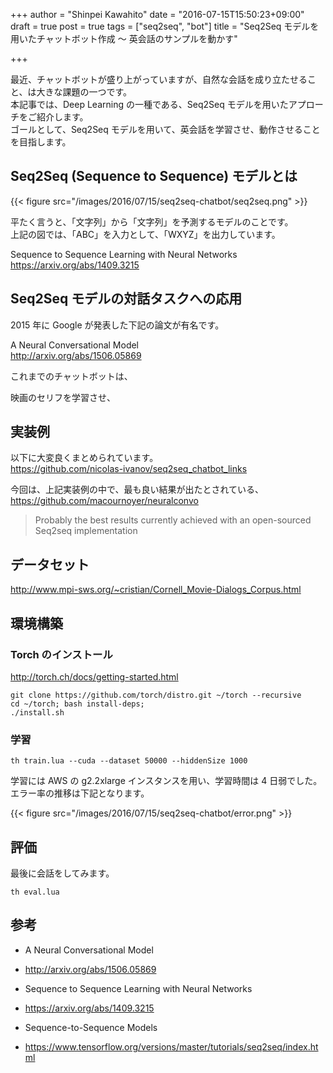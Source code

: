 +++
author = "Shinpei Kawahito"
date = "2016-07-15T15:50:23+09:00"
draft = true
post = true
tags = ["seq2seq", "bot"]
title = "Seq2Seq モデルを用いたチャットボット作成 〜 英会話のサンプルを動かす"

+++

最近、チャットボットが盛り上がっていますが、自然な会話を成り立たせること、は大きな課題の一つです。  
本記事では、Deep Learning の一種である、Seq2Seq モデルを用いたアプローチをご紹介します。  
ゴールとして、Seq2Seq モデルを用いて、英会話を学習させ、動作させることを目指します。

## Seq2Seq (Sequence to Sequence) モデルとは
{{< figure src="/images/2016/07/15/seq2seq-chatbot/seq2seq.png" >}}

平たく言うと、「文字列」から「文字列」を予測するモデルのことです。  
上記の図では、「ABC」を入力として、「WXYZ」を出力しています。  


Sequence to Sequence Learning with Neural Networks  
https://arxiv.org/abs/1409.3215

## Seq2Seq モデルの対話タスクへの応用
2015 年に Google が発表した下記の論文が有名です。  

A Neural Conversational Model  
http://arxiv.org/abs/1506.05869

これまでのチャットボットは、

映画のセリフを学習させ、


## 実装例
以下に大変良くまとめられています。  
https://github.com/nicolas-ivanov/seq2seq_chatbot_links  

今回は、上記実装例の中で、最も良い結果が出たとされている、  
https://github.com/macournoyer/neuralconvo

> Probably the best results currently achieved with an open-sourced Seq2seq implementation

## データセット

http://www.mpi-sws.org/~cristian/Cornell_Movie-Dialogs_Corpus.html

## 環境構築
### Torch のインストール

http://torch.ch/docs/getting-started.html


```
git clone https://github.com/torch/distro.git ~/torch --recursive
cd ~/torch; bash install-deps;
./install.sh
```

### 学習
```
th train.lua --cuda --dataset 50000 --hiddenSize 1000
```

学習には AWS の g2.2xlarge インスタンスを用い、学習時間は 4 日弱でした。
エラー率の推移は下記となります。

{{< figure src="/images/2016/07/15/seq2seq-chatbot/error.png" >}}


## 評価
最後に会話をしてみます。

```
th eval.lua
```


## 参考
* A Neural Conversational Model
 - http://arxiv.org/abs/1506.05869

* Sequence to Sequence Learning with Neural Networks  
 - https://arxiv.org/abs/1409.3215

* Sequence-to-Sequence Models
 - https://www.tensorflow.org/versions/master/tutorials/seq2seq/index.html
